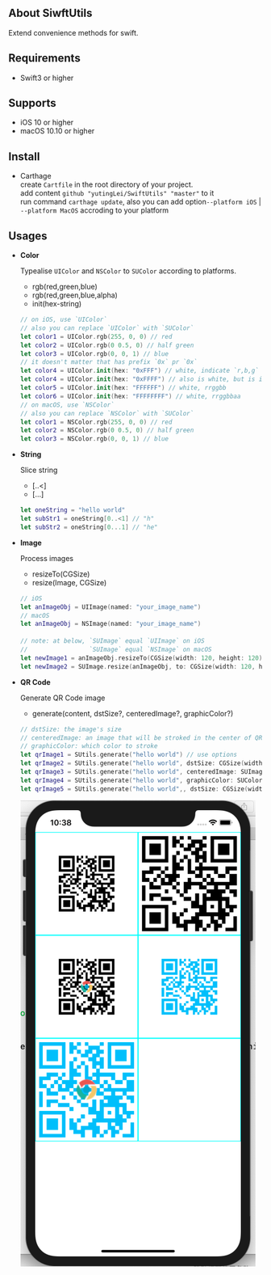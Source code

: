 ## About SiwftUtils

Extend convenience methods for swift.

## Requirements

* Swift3 or higher

## Supports

* iOS 10 or higher
* macOS 10.10 or higher

## Install

* Carthage  
	create `Cartfile` in the root directory of your project.  
	add content `github "yutingLei/SwiftUtils" "master"` to it  
	run command `carthage update`, also you can add option`--platform iOS` | `--platform MacOS` accroding to your platform


## Usages

- **Color**  

	Typealise `UIColor` and `NSColor` to `SUColor` according to platforms.
	- rgb(red,green,blue)
	- rgb(red,green,blue,alpha)
	- init(hex-string)

  
  ```swift
  // on iOS, use `UIColor`
  // also you can replace `UIColor` with `SUColor`
  let color1 = UIColor.rgb(255, 0, 0) // red
  let color2 = UIColor.rgb(0 0.5, 0) // half green
  let color3 = UIColor.rgb(0, 0, 1) // blue
  // it doesn't matter that has prefix `0x` pr `0x`
  let color4 = UIColor.init(hex: "0xFFF") // white, indicate `r,b,g`
  let color4 = UIColor.init(hex: "0xFFFF") // also is white, but is indicate `r,g,b,a`
  let color5 = UIColor.init(hex: "FFFFFF") // white, rrggbb
  let color6 = UIColor.init(hex: "FFFFFFFF") // white, rrggbbaa
  // on macOS, use `NSColor`
  // also you can replace `NSColor` with `SUColor`
  let color1 = NSColor.rgb(255, 0, 0) // red
  let color2 = NSColor.rgb(0 0.5, 0) // half green
  let color3 = NSColor.rgb(0, 0, 1) // blue
  ```
	
- **String**

	Slice string
	- [..<]
	- [...]
	
	```swift
	let oneString = "hello world"
	let subStr1 = oneString[0..<1] // "h"
	let subStr2 = oneString[0...1] // "he"
	```
	
- **Image**
	
	Process images
	- resizeTo(CGSize)
	- resize(Image, CGSize)

	```swift
	// iOS
	let anImageObj = UIImage(named: "your_image_name")
	// macOS
	let anImageObj = NSImage(named: "your_image_name")
	
	// note: at below, `SUImage` equal `UIImage` on iOS
	//                 `SUImage` equal `NSImage` on macOS
	let newImage1 = anImageObj.resizeTo(CGSize(width: 120, height: 120))
	let newImage2 = SUImage.resize(anImageObj, to: CGSize(width: 120, height: 120))
	```
	
- **QR Code**

	Generate QR Code image
	- generate(content, dstSize?, centeredImage?, graphicColor?)
	
	```swift
	// dstSize: the image's size
	// centeredImage: an image that will be stroked in the center of QR Code
	// graphicColor: which color to stroke
	let qrImage1 = SUtils.generate("hello world") // use options
	let qrImage2 = SUtils.generate("hello world", dstSize: CGSize(width: 200, height: 200)) // custom size
	let qrImage3 = SUtils.generate("hello world", centeredImage: SUImage(named: "your_icon_image")) // with an icon image
	let qrImage4 = SUtils.generate("hello world", graphicColor: SUColor.deepSkyBlue) // custom color
	let qrImage5 = SUtils.generate("hello world",, dstSize: CGSize(width: 200, height: 200), centeredImage: SUImage(named: "your_icon_image"), graphicColor: SUColor.deepSkyBlue) // all vars
	```
	<img src="./qrcode-effects.png" />
